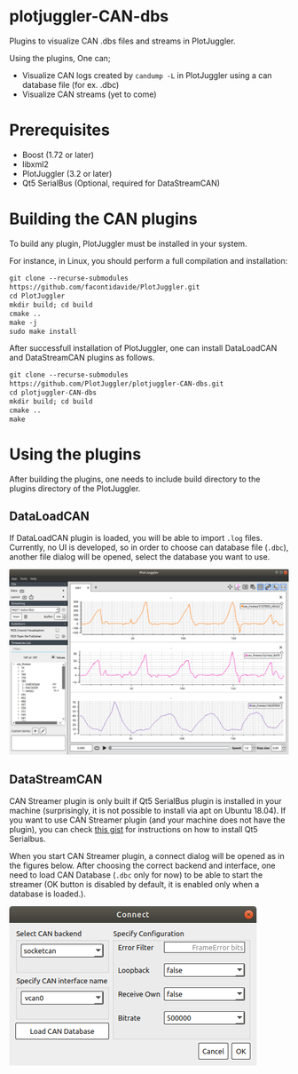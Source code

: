 # plotjuggler-CAN-dbs
Plugins to visualize CAN .dbs files and streams in PlotJuggler.

Using the plugins, One can;
  * Visualize CAN logs created by `candump -L` in PlotJuggler using a can database file (for ex. .dbc)
  * Visualize CAN streams (yet to come)

# Prerequisites
  * Boost (1.72 or later)
  * libxml2
  * PlotJuggler (3.2 or later)
  * Qt5 SerialBus (Optional, required for DataStreamCAN)

# Building the CAN plugins

To build any plugin, PlotJuggler must be installed in your system.

For instance, in Linux, you should perform a full compilation and installation:

```
git clone --recurse-submodules https://github.com/facontidavide/PlotJuggler.git
cd PlotJuggler
mkdir build; cd build
cmake ..
make -j
sudo make install
```
After successfull installation of PlotJuggler, one can install DataLoadCAN and DataStreamCAN plugins as follows.
```
git clone --recurse-submodules https://github.com/PlotJuggler/plotjuggler-CAN-dbs.git
cd plotjuggler-CAN-dbs
mkdir build; cd build
cmake ..
make

```

# Using the plugins

After building the plugins, one needs to include build directory to the plugins directory of the PlotJuggler.

## DataLoadCAN

If DataLoadCAN plugin is loaded, you will be able to import `.log` files. Currently, no UI is developed, so in order to choose can database file (`.dbc`), another file dialog will be opened, select the database you want to use.

![DataLoadCAN](docs/DataLoadCAN.png "DataLoadCAN snapshot")

## DataStreamCAN

CAN Streamer plugin is only built if Qt5 SerialBus plugin is installed in your machine (surprisingly, it is not possible to install via apt on Ubuntu 18.04).
If you want to use CAN Streamer plugin (and your machine does not have the plugin), you can check [this gist](https://gist.github.com/awesomebytes/ed90785324757b03c8f01e3ffa36d436) for instructions on how to install Qt5 Serialbus.

When you start CAN Streamer plugin, a connect dialog will be opened as in the figures below. After choosing the correct backend and interface, one need to load CAN Database (`.dbc` only for now) to be able to start the streamer (OK button is disabled by default, it is enabled only when a database is loaded.).

![DataStreamCAN](docs/DatabaseLoaded.png "DataStreamCAN connect, database loaded.")
